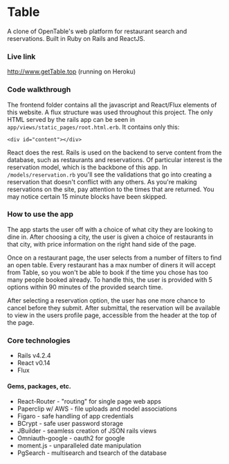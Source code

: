 # Table
A clone of OpenTable's web platform for restaurant search and reservations. Built in Ruby on Rails and ReactJS.

### Live link

http://www.getTable.top (running on Heroku)

### Code walkthrough
The frontend folder contains all the javascript and React/Flux elements of this website. A flux structure was used throughout this project. The only HTML served by the rails app can be seen in `app/views/static_pages/root.html.erb`. It contains only this:

```
<div id="content"></div>
```

React does the rest. Rails is used on the backend to serve content from the database, such as restaurants and reservations. Of particular interest is the reservation model, which is the backbone of this app. In `/models/reservation.rb` you'll see the validations that go into creating a reservation that doesn't conflict with any others. As you're making reservations on the site, pay attention to the times that are returned. You may notice certain 15 minute blocks have been skipped.

### How to use the app
The app starts the user off with a choice of what city they are looking to dine in. After choosing a city, the user is given a choice of restaurants in that city, with price information on the right hand side of the page.

Once on a restaurant page, the user selects from a number of filters to find an open table. Every restaurant has a max number of diners it will accept from Table, so you won't be able to book if the time you chose has too many people booked already. To handle this, the user is provided with 5 options within 90 minutes of the provided search time.

After selecting a reservation option, the user has one more chance to cancel before they submit. After submittal, the reservation will be available to view in the users profile page, accessible from the header at the top of the page.

### Core technologies
- Rails v4.2.4
- React v0.14
- Flux

#### Gems, packages, etc.
- React-Router - "routing" for single page web apps
- Paperclip w/ AWS - file uploads and model associations
- Figaro - safe handling of app credentials
- BCrypt - safe user password storage
- JBuilder - seamless creation of JSON rails views
- Omniauth-google - oauth2 for google
- moment.js - unparalleled date manipulation
- PgSearch - multisearch and tsearch of the database
